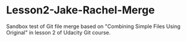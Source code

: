 # Lesson2-Jake-Rachel-Merge
Sandbox test of Git file merge based on "Combining Simple Files Using Original" in lesson 2 of Udacity Git course.
